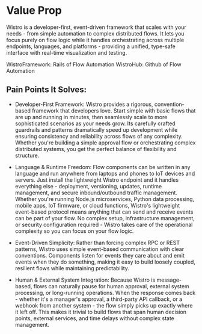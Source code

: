 # Value Prop

Wistro is a developer-first, event-driven framework that scales with your needs - from simple automation to complex distributed flows. It lets you focus purely on flow logic while it handles orchestrating across multiple endpoints, languages, and platforms - providing a unified, type-safe interface with real-time visualization and testing.

WistroFramework: Rails of Flow Automation
WistroHub: Github of Flow Automation

## Pain Points It Solves:

- Developer-First Framework: Wistro provides a rigorous, convention-based framework that developers love. Start simple with basic flows that are up and running in minutes, then seamlessly scale to more sophisticated scenarios as your needs grow. Its carefully crafted guardrails and patterns dramatically speed up development while ensuring consistency and reliability across flows of any complexity. Whether you're building a simple approval flow or orchestrating complex distributed systems, you get the perfect balance of flexibility and structure.

- Language & Runtime Freedom: Flow components can be written in any language and run anywhere from laptops and phones to IoT devices and servers. Just install the lightweight Wistro endpoint and it handles everything else - deployment, versioning, updates, runtime management, and secure inbound/outbound traffic management. Whether you're running Node.js microservices, Python data processing, mobile apps, IoT firmware, or cloud functions, Wistro's lightweight event-based protocol means anything that can send and receive events can be part of your flow. No complex setup, infrastructure management, or security configuration required - Wistro takes care of the operational complexity so you can focus on your flow logic.

- Event-Driven Simplicity: Rather than forcing complex RPC or REST patterns, Wistro uses simple event-based communication with clear conventions. Components listen for events they care about and emit events when they do something, making it easy to build loosely coupled, resilient flows while maintaining predictability.

- Human & External System Integration: Because Wistro is message-based, flows can naturally pause for human approval, external system processing, or long-running operations. When the response comes back - whether it's a manager's approval, a third-party API callback, or a webhook from another system - the flow simply picks up exactly where it left off. This makes it trivial to build flows that span human decision points, external services, and time delays without complex state management.
